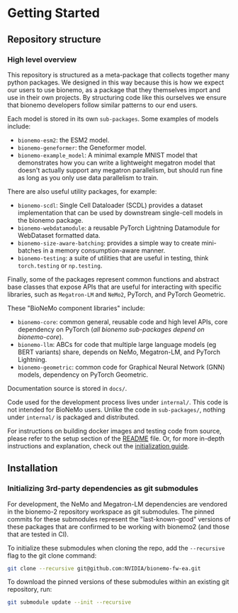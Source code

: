 # Getting Started

## Repository structure

### High level overview
This repository is structured as a meta-package that collects together many python packages. We designed in this way
because this is how we expect our users to use bionemo, as a package that they themselves import and use in their
own projects. By structuring code like this ourselves we ensure that bionemo developers follow similar patterns to our
end users.

Each model is stored in its own `sub-packages`. Some examples of models include:

* `bionemo-esm2`: the ESM2 model.
* `bionemo-geneformer`: the Geneformer model.
* `bionemo-example_model`: A minimal example MNIST model that demonstrates how you can write a lightweight
    megatron model that doesn't actually support any megatron parallelism, but should run fine as long as you only use
    data parallelism to train.

There are also useful utility packages, for example:
* `bionemo-scdl`: Single Cell Dataloader (SCDL) provides a dataset implementation that can be used by downstream
    single-cell models in the bionemo package.
* `bionemo-webdatamodule`: a reusable PyTorch Lightning Datamodule for WebDataset formatted data.
* `bionemo-size-aware-batching`: provides a simple way to create mini-batches in a memory consumption-aware  manner.
* `bionemo-testing`: a suite of utilities that are useful in testing, think `torch.testing` or `np.testing`.

Finally, some of the packages represent common functions and abstract base classes that expose APIs that are useful for
interacting with specific libraries, such as `Megatron-LM` and `NeMo2`, PyTorch, and PyTorch Geometric.

These "BioNeMo component libraries" include:
* `bionemo-core`: common general, reusable code and high level APIs, core dependency on PyTorch
     (_all bionemo sub-packages depend on bionemo-core_).
* `bionemo-llm`: ABCs for code that multiple large language models (eg BERT variants) share, depends on NeMo,
     Megatron-LM, and PyTorch Lightning.
* `bionemo-geometric`: common code for Graphical Neural Network (GNN) models, dependency on PyTorch Geometric.

Documentation source is stored in `docs/`.

Code used for the development process lives under `internal/`. This code is not intended for BioNeMo users.
Unlike the code in `sub-packages/`, nothing under `internal/` is packaged and distributed.

For instructions on building docker images and testing code from source, please refer to the setup section of the
[README](../../../README.md) file. Or, for more in-depth instructions and explanation, check out the
[initialization guide](initialization-guide.md).

## Installation
### Initializing 3rd-party dependencies as git submodules

For development, the NeMo and Megatron-LM dependencies are vendored in the bionemo-2 repository workspace as git
submodules. The pinned commits for these submodules represent the "last-known-good" versions of these packages that are
confirmed to be working with bionemo2 (and those that are tested in CI).

To initialize these submodules when cloning the repo, add the `--recursive` flag to the git clone command:
```bash
git clone --recursive git@github.com:NVIDIA/bionemo-fw-ea.git
```

To download the pinned versions of these submodules within an existing git repository, run:
```bash
git submodule update --init --recursive
```
